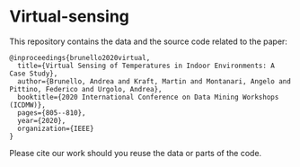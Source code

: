 # Virtual-sensing

This repository contains the data and the source code related to the paper:

    @inproceedings{brunello2020virtual,
      title={Virtual Sensing of Temperatures in Indoor Environments: A Case Study},
      author={Brunello, Andrea and Kraft, Martin and Montanari, Angelo and Pittino, Federico and Urgolo, Andrea},
      booktitle={2020 International Conference on Data Mining Workshops (ICDMW)},
      pages={805--810},
      year={2020},
      organization={IEEE}
    }

Please cite our work should you reuse the data or parts of the code.
